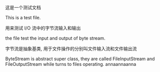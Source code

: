 这是一个测试文档

This is a test file.

用来测试 I/O 流中的字节流输入和输出

the file test the input and output of byte stream.

字节流是抽象基类, 用于文件操作的分别叫文件输入流和文件输出流

ByteStream is abstract super class, they are called FileInputStream and FileOutputStream while turns to files operating.
annaannaanna